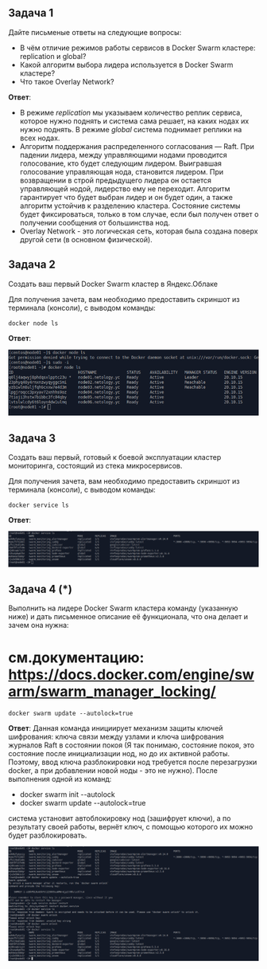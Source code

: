 ## Задача 1
Дайте письменые ответы на следующие вопросы:
* В чём отличие режимов работы сервисов в Docker Swarm кластере: replication и global?
* Какой алгоритм выбора лидера используется в Docker Swarm кластере?
* Что такое Overlay Network?

**Ответ**:
* В режиме _replication_ мы указываем количество реплик сервиса, которое нужно поднять и система сама решает, на каких нодах их нужно поднять. В режиме _global_ система поднимает реплики на всех нодах.
* Алгоритм поддержания распределенного согласования — Raft. При падении лидера, между управляющими нодами проводится голосование, кто будет следующим лидером. Выигравшая голосование управляющая нода, становится лидером. При возвращении в строй предыдущего лидера он остается управляющей нодой, лидерство ему не переходит. Алгоритм гарантирует что будет выбран лидер и он будет один, а также алгоритм устойчив к разделению кластера. Состояние системы будет фиксироваться, только в том случае, если был получен ответ о получении сообщения от большинства нод.
* Overlay Network - это логическая сеть, которая была создана поверх другой сети (в основном физической).

## Задача 2
Создать ваш первый Docker Swarm кластер в Яндекс.Облаке

Для получения зачета, вам необходимо предоставить скриншот из терминала (консоли), с выводом команды:
```commandline
docker node ls
```

**Ответ**:

![](../img/05-virt-05-docker-swarm-2.png)

## Задача 3
Создать ваш первый, готовый к боевой эксплуатации кластер мониторинга, состоящий из стека микросервисов.

Для получения зачета, вам необходимо предоставить скриншот из терминала (консоли), с выводом команды:
```commandline
docker service ls
```

**Ответ**:

![](../img/05-virt-05-docker-swarm-3.png)

## Задача 4 (*)
Выполнить на лидере Docker Swarm кластера команду (указанную ниже) и дать письменное описание её функционала, что она делает и зачем она нужна:

# см.документацию: https://docs.docker.com/engine/swarm/swarm_manager_locking/
```commandline
docker swarm update --autolock=true
```

**Ответ**:
Данная команда инициирует механизм защиты ключей шифрования: ключа связи между узлами и ключа шифрования журналов Raft в состоянии покоя (Я так понимаю, состояние покоя, это состояние после инициализации нод, но до их активной работы. Поэтому, ввод ключа разблокировки нод требуется после перезагрузки docker, а при добавлении новой ноды - это не нужно).  После выполнения одной из команд:
* docker swarm init --autolock
* docker swarm update --autolock=true

система установит автоблокировку нод (зашифрует ключи), а по результату своей работы, вернёт ключ, с помощью которого их можно будет разблокировать.

![](../img/05-virt-05-docker-swarm-4.png)